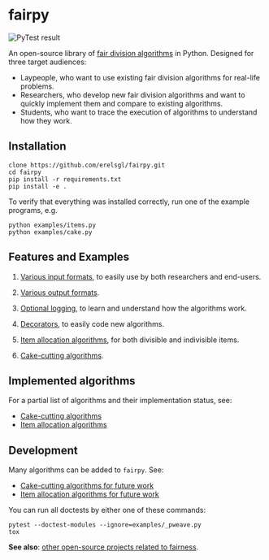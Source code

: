 # fairpy

![PyTest result](https://github.com/erelsgl/fairpy/workflows/pytest/badge.svg)

An open-source library of [fair division algorithms](https://en.wikipedia.org/wiki/Fair_division) in Python.
Designed for three target audiences:

* Laypeople, who want to use existing fair division algorithms for real-life problems.
* Researchers, who develop new fair division algorithms and want to quickly implement them and compare to existing algorithms.
* Students, who want to trace the execution of algorithms to understand how they work.

## Installation

    clone https://github.com/erelsgl/fairpy.git
    cd fairpy
    pip install -r requirements.txt
    pip install -e .

To verify that everything was installed correctly, run one of the example programs, e.g.

    python examples/items.py
    python examples/cake.py

## Features and Examples

1. [Various input formats](examples/input_formats.md), to easily use by both researchers and end-users.

1. [Various output formats](examples/output_formats.md).

1. [Optional logging](examples/loggers.md), to learn and understand how the algorithms work.

1. [Decorators](examples/decorators.md), to easily code new algorithms.

1. [Item allocation algorithms](examples/items.md), for both divisible and indivisible items.

1. [Cake-cutting algorithms](examples/cake.md).


## Implemented algorithms

For a partial list of algorithms and their implementation status, see:

* [Cake-cutting algorithms](fairpy/cake/README.md)  
* [Item allocation algorithms](fairpy/items/README.md)


## Development

Many algorithms can be added to `fairpy`. See:

* [Cake-cutting algorithms for future work](fairpy/cake/README-future.md)  
* [Item allocation algorithms for future work](fairpy/items/README-future.md)

You can run all doctests by either one of these commands:

    pytest --doctest-modules --ignore=examples/_pweave.py
    tox

**See also**: [other open-source projects related to fairness](related.md).
